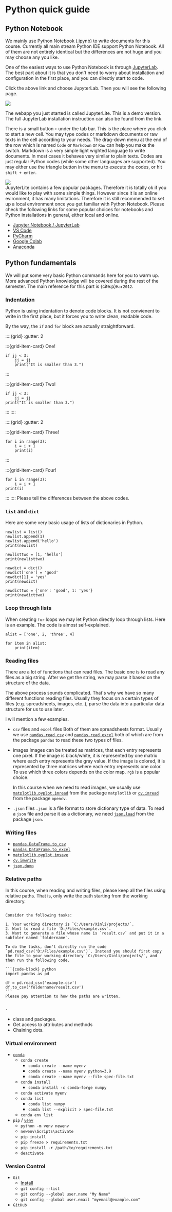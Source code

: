 # Python quick guide

## Python Notebook
We mainly use Python Notebook (.ipynb) to write documents for this course. Currently all main stream Python IDE support Python Notebook. All of them are not entirely identical but the differences are not huge and you may choose any you like.

One of the easiest ways to use Python Notebook is through [JupyterLab](https://jupyter.org/try). The best part about it is that you don't need to worry about installation and configuration in the first place, and you can directly start to code. 

Click the above link and choose JupyterLab. Then you will see the following page. 

![](assests/img/20220727120418.png)  

The webapp you just started is called JupyterLite. This is a demo version. The full JupyterLab installation instruction can also be found from the link.


There is a small button `+` under the tab bar. This is the place where you click to start a new cell. You may type codes or markdown documents or raw texts in the cell according to your needs. The drag-down menu at the end of the row which is named `Code` or `Markdown` or `Raw` can help you make the switch. Markdown is a very simple light wighted language to write documents. In most cases it behaves very similar to plain texts. Codes are just regular Python codes (while some other languages are supported). You may either use the triangle button in the menu to execute the codes, or hit `shift + enter`. 

![](assests/img/20220727120505.png)  
JupyterLite contains a few popular packages. Therefore it is totally ok if you would like to play with some simple things. However since it is an online evironment, it has many limitations. Therefore it is still recommended to set up a local environment once you get familiar with Python Notebook. Please check the following links for some popular choices for notebooks and Python installations in general, either local and online.

- [Jupyter Notebook / JupyterLab](https://jupyter.org/install)
- [VS Code](https://code.visualstudio.com/docs/languages/python)
- [PyCharm](https://www.jetbrains.com/help/pycharm/jupyter-notebook-support.html)
- [Google Colab](https://colab.research.google.com/)
- [Anaconda](https://www.anaconda.com/)


## Python fundamentals
We will put some very basic Python commands here for you to warm up. More advanced Python knowledge will be covered during the rest of the semester. The main reference for this part is {cite:p}`Har2012`. 
### Indentation
Python is using indentation to denote code blocks. It is not convienent to write in the first place, but it forces you to write clean, readable code.

By the way, the `if` and `for` block are actually straightforward.

::::{grid}
:gutter: 2

:::{grid-item-card} One!
```{code-block} python
if jj < 3:
    jj = jj 
    print("It is smaller than 3.")
```
:::

:::{grid-item-card} Two!
```{code-block} python
if jj < 3:
    jj = jj
print("It is smaller than 3.")
```
:::
::::

::::{grid}
:gutter: 2

:::{grid-item-card} Three!
```{code-block} python
for i in range(3):
    i = i + 1
    print(i)
```
:::

:::{grid-item-card} Four!
```{code-block} python
for i in range(3):
    i = i + 1
print(i)
```
:::
::::
Please tell the differences between the above codes.


### `list` and `dict`
Here are some very basic usage of lists of dictionaries in Python.
```{code-block} python
newlist = list()
newlist.append(1)
newlist.append('hello')
print(newlist)

newlisttwo = [1, 'hello']
print(newlisttwo)

newdict = dict()
newdict['one'] = 'good'
newdict[1] = 'yes'
print(newdict)

newdicttwo = {'one': 'good', 1: 'yes'}
print(newdicttwo)
```


### Loop through lists
When creating `for` loops we may let Python directly loop through lists. Here is an example. The code is almost self-explained.
```{code-block} python
alist = ['one', 2, 'three', 4]

for item in alist:
    print(item)
```


### Reading files
There are a lot of functions that can read files. The basic one is to read any files as a big string. After we get the string, we may parse it based on the structure of the data.

The above process sounds complicated. That's why we have so many different functions reading files. Usually they focus on a certain types of files (e.g. spreadsheets, images, etc..), parse the data into a particular data structure for us to use later.

I will mention a few examples.

- `csv` files and `excel` files
Both of them are spreadsheets format. Usually we use [`pandas.read_csv`](https://pandas.pydata.org/docs/reference/api/pandas.read_csv.html) and [`pandas.read_excel`](https://pandas.pydata.org/docs/reference/api/pandas.read_excel.html) both of which are from the package `pandas` to read these two types of files. 

- images
    Images can be treated as matrices, that each entry represents one pixel. If the image is black/white, it is represented by one matrix where each entry represents the gray value. If the image is colored, it is represented by three matrices where each entry represents one color. To use which three colors depends on the color map. `rgb` is a popular choice. 

    In this course when we need to read images, we usually use [`matplotlib.pyplot.imread`](https://matplotlib.org/stable/api/_as_gen/matplotlib.pyplot.imread.html) from the package `matplotlib` or [`cv.imread`](https://docs.opencv.org/4.x/d4/da8/group__imgcodecs.html#ga288b8b3da0892bd651fce07b3bbd3a56) from the package `opencv`.

- `.json` files
`.json` is a file format to store dictionary type of data. To read a `json` file and parse it as a dictionary, we need [`json.load`](https://docs.python.org/3/library/json.html#json.load) from the package `json`. 

### Writing files

- [`pandas.DataFrame.to_csv`](https://pandas.pydata.org/docs/reference/api/pandas.DataFrame.to_csv.html)
- [`pandas.DataFrame.to_excel`](https://pandas.pydata.org/docs/reference/api/pandas.DataFrame.to_excel.html)
- [`matplotlib.pyplot.imsave`](https://matplotlib.org/stable/api/_as_gen/matplotlib.pyplot.imsave.html)
- [`cv.imwrite`](https://docs.opencv.org/3.4/d4/da8/group__imgcodecs.html#gabbc7ef1aa2edfaa87772f1202d67e0ce)
- [`json.dump`](https://matplotlib.org/stable/api/_as_gen/matplotlib.pyplot.imsave.html)

### Relative paths
In this course, when reading and writing files, please keep all the files using relative paths. That is, only write the path starting from the working directory. 

````{prf:example} 

Consider the following tasks:

1. Your working directory is `C:/Users/Xinli/projects/`.
2. Want to read a file `D:/Files/example.csv`.
3. Want to generate a file whose name is `result.csv` and put it in a subfoler named `foldername`.

To do the tasks, don't directly run the code `pd.read_csv('D:/Files/example.csv')`. Instead you should first copy the file to your working directory `C:/Users/Xinli/projects/`, and then run the following code. 

```{code-block} python
import pandas as pd

df = pd.read_csv('example.csv')
df.to_csv('foldername/result.csv')
```
Please pay attention to how the paths are written.

````


### `.`

- class and packages.
- Get access to attributes and methods
- Chaining dots.


### Virtual environment

- [`conda`](https://conda.io/projects/conda/en/latest/user-guide/tasks/manage-environments.html)
  - `conda create`
    - `conda create --name myenv` 
    - `conda create --name myenv python=3.9` 
    - `conda create --name myenv --file spec-file.txt`
  - `conda install`
    - `conda install -c conda-forge numpy`
  - `conda activate myenv`
  - `conda list`
    - `conda list numpy`
    - `conda list --explicit > spec-file.txt`
  - `conda env list`
- `pip` / [`venv`](https://docs.python.org/3/library/venv.html)
  - `python -m venv newenv`
  - `newenv\Scripts\activate`
  - `pip install`
  - `pip freeze > requirements.txt`
  - `pip install -r /path/to/requirements.txt`
  - `deactivate`

### Version Control

- `Git`
  - [Install](https://git-scm.com/book/en/v2/Getting-Started-Installing-Git)
  - `git config --list`
  - `git config --global user.name "My Name"`
  - `git config --global user.email "myemail@example.com"`
- `GitHub`